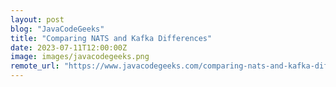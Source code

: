 ```yaml
---
layout: post
blog: "JavaCodeGeeks"
title: "Comparing NATS and Kafka Differences"
date: 2023-07-11T12:00:00Z
image: images/javacodegeeks.png
remote_url: "https://www.javacodegeeks.com/comparing-nats-and-kafka-differences"
---
```

